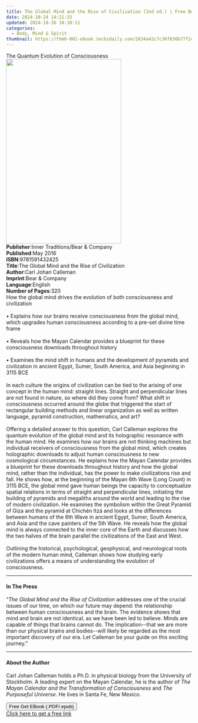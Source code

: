 ```yaml
---
title: The Global Mind and the Rise of Civilization (2nd ed.) | Free Book
date: 2024-10-24 14:21:33
updated: 2024-10-26 10:10:11
categories:
  - Body, Mind & Spirit
thumbnail: https://thmb-001-ebook.techidaily.com/2634a42c7c36f830b77f2499235ae25870b0a3bd686fcc23817610c8cf031fd5.jpg
---
```

<main id="book-container">
  <div class="flex flex-col">
    <div class="book-brief flex-1 py-6 px-4 sm:p-6 md:py-10 md:px-8">
      <!-- brief-->
      <div class="book-brief-main">The Quantum Evolution of Consciousness</div>
    </div>
    <div
      class="book-meta-info flex-1 grid gap-4 col-start-1 col-end-3 row-start-1 sm:mb-6 sm:grid-cols-4 lg:gap-6 lg:col-start-2 lg:row-end-6 lg:row-span-6 lg:mb-0"
    >
      <div
        class="book-meta-info-left place-content-center mt-4 p-4 text-sm leading-6 col-start-2 col-span-2 dark:text-slate-400"
      >
        <img
          class="w-full h-500 object-cover rounded-lg sm:h-255 sm:col-span-2 lg:col-span-full"
          src="https://img-001-ebook.techidaily.com/ff425953dbdab43598d4a324b9a6f06bdd8fa5d6052bf9c0b68d294ff1a71271.jpg"
          alt=""
          width="312"
          height="500"
        />
      </div>
      <div
        class="book-meta-info-right mt-2 col-start-1 row-start-2 col-span-3 self-center"
      >
        <!-- meta data  -->
        <div class="flex flex-col px-4 md:px-8">
          <div class="flex-1">
            <strong>Publisher</strong>:<span class="px-2"
              >Inner Traditions/Bear &amp; Company</span
            >
          </div>
          <div class="flex-1">
            <strong>Published</strong>:<span class="px-2">May 2016</span>
          </div>
          <div class="flex-1">
            <strong>ISBN</strong>:<span class="px-2">9781591432425</span>
          </div>
          <div class="flex-1">
            <strong>Title</strong>:<span class="px-2"
              >The Global Mind and the Rise of Civilization</span
            >
          </div>
          <div class="flex-1">
            <strong>Author</strong>:<span class="px-2"
              >Carl Johan Calleman</span
            >
          </div>
          <div class="flex-1">
            <strong>Imprint</strong>:<span class="px-2"
              >Bear &amp; Company</span
            >
          </div>
          <div class="flex-1">
            <strong>Language</strong>:<span class="px-2">English</span>
          </div>
          <div class="flex-1">
            <strong>Number of Pages</strong>:<span class="px-2">320</span>
          </div>
        </div>
      </div>
    </div>
    <div class="book-description flex-1 py-6 px-4 sm:p-6 md:py-10 md:px-8">
      <div class="book-description-main">
        <div accordion-content="" id="description">
          How the global mind drives the evolution of both consciousness and
          civilization<br /><br />• Explains how our brains receive
          consciousness from the global mind, which upgrades human consciousness
          according to a pre-set divine time frame<br /><br />• Reveals how the
          Mayan Calendar provides a blueprint for these consciousness downloads
          throughout history<br /><br />• Examines the mind shift in humans and
          the development of pyramids and civilization in ancient Egypt, Sumer,
          South America, and Asia beginning in 3115 BCE<br /><br />In each
          culture the origins of civilization can be tied to the arising of one
          concept in the human mind: straight lines. Straight and perpendicular
          lines are not found in nature, so where did they come from? What shift
          in consciousness occurred around the globe that triggered the start of
          rectangular building methods and linear organization as well as
          written language, pyramid construction, mathematics, and art?<br /><br />Offering
          a detailed answer to this question, Carl Calleman explores the quantum
          evolution of the global mind and its holographic resonance with the
          human mind. He examines how our brains are not thinking machines but
          individual receivers of consciousness from the global mind, which
          creates holographic downloads to adjust human consciousness to new
          cosmological circumstances. He explains how the Mayan Calendar
          provides a blueprint for these downloads throughout history and how
          the global mind, rather than the individual, has the power to make
          civilizations rise and fall. He shows how, at the beginning of the
          Mayan 6th Wave (Long Count) in 3115 BCE, the global mind gave human
          beings the capacity to conceptualize spatial relations in terms of
          straight and perpendicular lines, initiating the building of pyramids
          and megaliths around the world and leading to the rise of modern
          civilization. He examines the symbolism within the Great Pyramid of
          Giza and the pyramid at Chichén Itzá and looks at the differences
          between humans of the 6th Wave in ancient Egypt, Sumer, South America,
          and Asia and the cave painters of the 5th Wave. He reveals how the
          global mind is always connected to the inner core of the Earth and
          discusses how the two halves of the brain parallel the civilizations
          of the East and West.<br /><br />Outlining the historical,
          psychological, geophysical, and neurological roots of the modern human
          mind, Calleman shows how studying early civilizations offers a means
          of understanding the evolution of consciousness.
        </div>
        <div class="accordion-fader"></div>
      </div>
    </div>
    <div class="book-excerpts flex-1 py-6 px-4 sm:p-6 md:py-10 md:px-8">
      <!-- excerpts-->
      <div class="book-excerpts-main">
        <hr />
        <h4 class="placeholder placeholder-heading">
          <span>In The Press</span>
        </h4>
        <p>
          “<i>The Global Mind and the Rise of Civilization</i> addresses one of
          the crucial issues of our time, on which our future may depend: the
          relationship between human consciousness and the brain. The evidence
          shows that mind and brain are not identical, as we have been led to
          believe. Minds are capable of things that brains cannot do. The
          implication--that we are more than our physical brains and
          bodies--will likely be regarded as the most important discovery of our
          era. Let Calleman be your guide on this exciting journey.”
        </p>
      </div>
    </div>
    <div class="book-about-author flex-1 py-6 px-4 sm:p-6 md:py-10 md:px-8">
      <!-- about author-->
      <div class="book-main-author-main">
        <hr />
        <h4 class="placeholder placeholder-heading">
          <span>About the Author</span>
        </h4>
        <p>
          Carl Johan Calleman holds a Ph.D. in physical biology from the
          University of Stockholm. A leading expert on the Mayan Calendar, he is
          the author of
          <i>The Mayan Calendar and the Transformation of Consciousness</i> and
          <i>The Purposeful Universe</i>. He lives in Santa Fe, New Mexico.
        </p>
      </div>
    </div>
    <div class="book-free-get flex-1 py-6 px-4 sm:p-6 md:py-10 md:px-8">
      <button
        id="btn-free-get"
        class="bg-blue-500 hover:bg-blue-700 text-white font-bold py-2 px-4 rounded"
      >
        Free Get EBook (.PDF/.epub)
      </button>
      <div id="countdown-display" class="px-2 text-lg mt-2"></div>
      <a
        id="free-link"
        class="hidden bg-blue-500 hover:bg-blue-700 text-white font-bold py-2 px-4 rounded"
        href="https://www.ebooks.com/en-us/book/95782558/the-global-mind-and-the-rise-of-civilization/carl-johan-calleman/"
        target="_blank"
        >Click here to get a free link</a
      >
    </div>
    <script>
      let countdownTime = 0;
      let countdownInterval = null;
      document
        .getElementById('btn-free-get')
        .addEventListener('click', startCountdown);
      function startCountdown() {
        countdownTime = new Date().getTime() + 60000 * 3;
        countdownInterval = setInterval(updateCountdown, 1000);
        document.getElementById('btn-free-get').disabled = true;
        document
          .getElementById('btn-free-get')
          .classList.add('bg-gray-500', 'cursor-not-allowed');
      }
      function updateCountdown() {
        let currentTime = new Date().getTime();
        let timeLeft = countdownTime - currentTime;
        let secondsLeft = Math.floor(timeLeft / 1000);
        document.getElementById('countdown-display').innerHTML =
          `Remaining time: ${secondsLeft} seconds.`;
        if (secondsLeft <= 0) {
          clearInterval(countdownInterval);
          document.getElementById('btn-free-get').classList.add('hidden');
          document.getElementById('free-link').classList.remove('hidden');
          document.getElementById('countdown-display').innerHTML = '';
        }
      }
    </script>
  </div>
</main>
